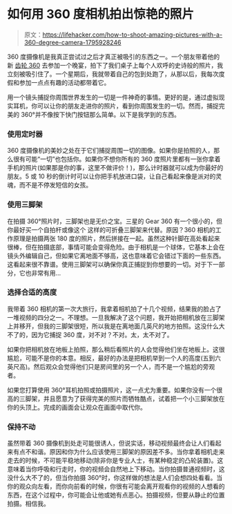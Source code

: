 # 如何用 360 度相机拍出惊艳的照片

> 原文：<https://lifehacker.com/how-to-shoot-amazing-pictures-with-a-360-degree-camera-1795928246>

360 度摄像机是我真正尝试过之后才真正被吸引的东西之一。一个朋友带着他的新 [齿轮 360](http://www.samsung.com/us/mobile/virtual-reality/gear-360/gear-360-sm-r210nzwaxar/) 去参加一个晚宴，拍下了我们桌子上每个人欢呼的史诗般的照片，我立刻被吸引住了。一个星期后，我就带着自己的包到处跑了，从那以后，我每次度假和参加一点点有趣的活动都带着它。



用一个镜头捕捉你周围世界发生的一切是一件神奇的事情。更好的是，通过虚拟现实耳机，你可以让你的朋友走进你的照片，看到你周围发生的一切。然而，捕捉完美的 360°并不像按下快门按钮那么简单。以下是我学到的东西。

### **使用定时器**

360 度摄像机的美妙之处在于它们捕捉周围一切的图像。如果你是拍照的人，那么很有可能“一切”也包括你。如果你不想你所有的 360 度照片里都有一张你拿着手机的照片(如果那是你的事，这里不做评价！)，那么计时器就可以成为你最好的朋友。5 或 10 秒的倒计时可以让你把手机放进口袋，让自己看起来像是派对的灵魂，而不是不停发短信的女孩。

### **使用三脚架**

在拍摄 360°照片时，三脚架也是无价之宝。三星的 Gear 360 有一个很小的，但你最好买一个自拍杆或像这个 这样的可折叠三脚架来代替。原因？360 相机的工作原理是拍摄两张 180 度的照片，然后拼接在一起。虽然这种针脚在高处看起来很棒，但在拍摄底部，事情可能会变得危险。由于相机是一个球体，它基本上会在镜头外编辑自己，但如果它离地面不够高，这也意味着它会错过下面的一些东西。这看起来很不靠谱。使用三脚架可以确保你真正捕捉到你想要的一切。对于下一部分，它也非常有用…

### **选择合适的高度**

我带着 360 相机的第一次大旅行，我拿着相机拍了十几个视频，结果我的脸占了一堆视频的四分之一。不理想。一旦我解决了这个问题，我开始把相机放在三脚架上并移开，但我的三脚架很短，所以我是在离地面几英尺的地方拍照。这没什么大不了的，因为它捕捉 360 度，对不对？不对。太，太不对了。

如果你把相机放在地板上拍照，那么稍后看照片的人会觉得他们坐在地板上。这很尴尬，可能不是你的本意。相反，最好的办法是把相机举到一个人的高度(五到六英尺高)。然后观众会觉得他们只是房间里的另一个人，而不是一个尴尬的旁观者。

如果您打算使用 360°耳机拍照或拍摄照片，这一点尤为重要。如果你没有一个很高的三脚架，并且愿意为了获得完美的照片而牺牲酷点，试着把一个小三脚架放在你的头顶上。完成的画面会让观众在画面中取代你。

### **保持不动**

虽然带着 360 摄像机到处走可能很诱人，但说实话，移动视频最终会让人们看起来有点不和谐。原因和你为什么应该使用三脚架的原因差不多。当你拿着相机走来走去的时候，不可能平稳地移动(除非你是专业人士，有某种稳定的凸轮装置)。这意味着当你呼吸和行走时，你的视频会自然地上下移动。当你拍摄普通视频时，这没什么大不了的，但当你拍摄 360°时，你这样做的想法是人们会想四处看看。当你的观众向左看，而你向前看的时候，你很有可能会离开观看你的视频的人想看的东西，在这个过程中，你可能会让他或她有点恶心。拍摄视频，但要从静止的位置拍摄。相信我。